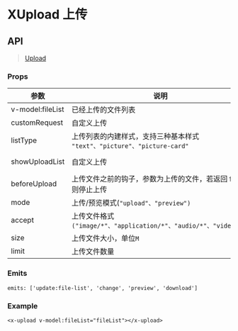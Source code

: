 # XUpload 上传

## API

> [Upload](https://www.antdv.com/components/upload-cn)

### Props

| 参数 | 说明 | 类型 | 默认值 |
| --- | --- | --- | --- |
| v-model:fileList | 已经上传的文件列表 | Array | `[]` |
| customRequest | 自定义上传 | Function | `-` |
| listType | 上传列表的内建样式，支持三种基本样式 `"text"、"picture"、"picture-card"` | String | `picture-card` |
| showUploadList | 自定义上传 | [Boolean, Object] | `-` |
| beforeUpload | 上传文件之前的钩子，参数为上传的文件，若返回 false 则停止上传 | Function | `-` |
| mode | 上传/预览模式(`"upload"、"preview")` | String | `upload` |
| accept | 上传文件格式`("image/*"、"application/*"、"audio/*"、"video/*")` | String | `-` |
| size | 上传文件大小，单位`M` | Number | `-` |
| limit | 上传文件数量 | Number | `-` |

### Emits

```vue
emits: ['update:file-list', 'change', 'preview', 'download']
```

### Example

```vue
<x-upload v-model:fileList="fileList"></x-upload>
```
